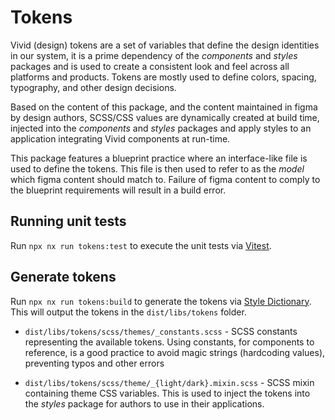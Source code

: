 # Tokens

Vivid (design) tokens are a set of variables that define the design identities in our system, it is a prime dependency of the _components_ and _styles_ packages and is used to create a consistent look and feel across all platforms and products. Tokens are mostly used to define colors, spacing, typography, and other design decisions.

Based on the content of this package, and the content maintained in figma by design authors, SCSS/CSS values are dynamically created at build time, injected into the _components_ and _styles_ packages and apply styles to an application integrating Vivid components at run-time.

This package features a blueprint practice where an interface-like file is used to define the tokens. This file is then used to refer to as the _model_ which figma content should match to. Failure of figma content to comply to the blueprint requirements will result in a build error.

## Running unit tests

Run `npx nx run tokens:test` to execute the unit tests via [Vitest](https://vitest.dev).

## Generate tokens

Run `npx nx run tokens:build` to generate the tokens via [Style Dictionary](https://amzn.github.io/style-dictionary).
This will output the tokens in the `dist/libs/tokens` folder.

- `dist/libs/tokens/scss/themes/_constants.scss` - SCSS constants representing the available tokens. Using constants, for components to reference, is a good practice to avoid magic strings (hardcoding values), preventing typos and other errors

- `dist/libs/tokens/scss/theme/_{light/dark}.mixin.scss` - SCSS mixin containing theme CSS variables. This is used to inject the tokens into the _styles_ package for authors to use in their applications.
